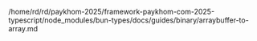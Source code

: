 /home/rd/rd/paykhom-2025/framework-paykhom-com-2025-typescript/node_modules/bun-types/docs/guides/binary/arraybuffer-to-array.md